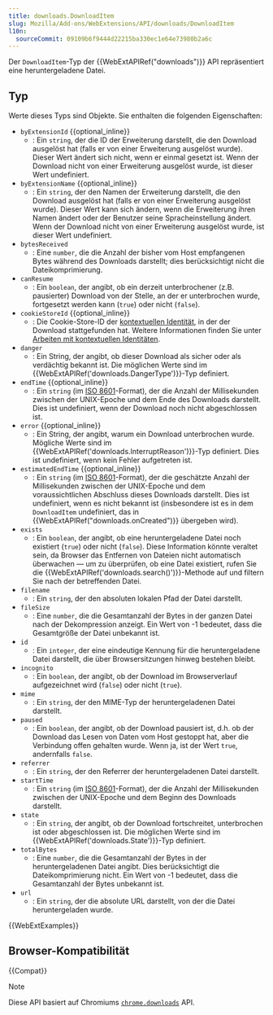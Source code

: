 ```yaml
---
title: downloads.DownloadItem
slug: Mozilla/Add-ons/WebExtensions/API/downloads/DownloadItem
l10n:
  sourceCommit: 09109b6f9444d22215ba330ec1e64e73980b2a6c
---
```


Der `DownloadItem`-Typ der {{WebExtAPIRef("downloads")}} API repräsentiert eine heruntergeladene Datei.

## Typ

Werte dieses Typs sind Objekte. Sie enthalten die folgenden Eigenschaften:

- `byExtensionId` {{optional_inline}}
  - : Ein `string`, der die ID der Erweiterung darstellt, die den Download ausgelöst hat (falls er von einer Erweiterung ausgelöst wurde). Dieser Wert ändert sich nicht, wenn er einmal gesetzt ist. Wenn der Download nicht von einer Erweiterung ausgelöst wurde, ist dieser Wert undefiniert.
- `byExtensionName` {{optional_inline}}
  - : Ein `string`, der den Namen der Erweiterung darstellt, die den Download ausgelöst hat (falls er von einer Erweiterung ausgelöst wurde). Dieser Wert kann sich ändern, wenn die Erweiterung ihren Namen ändert oder der Benutzer seine Spracheinstellung ändert. Wenn der Download nicht von einer Erweiterung ausgelöst wurde, ist dieser Wert undefiniert.
- `bytesReceived`
  - : Eine `number`, die die Anzahl der bisher vom Host empfangenen Bytes während des Downloads darstellt; dies berücksichtigt nicht die Dateikomprimierung.
- `canResume`
  - : Ein `boolean`, der angibt, ob ein derzeit unterbrochener (z.B. pausierter) Download von der Stelle, an der er unterbrochen wurde, fortgesetzt werden kann (`true`) oder nicht (`false`).
- `cookieStoreId` {{optional_inline}}
  - : Die Cookie-Store-ID der [kontextuellen Identität](/de/docs/Mozilla/Add-ons/WebExtensions/Work_with_contextual_identities), in der der Download stattgefunden hat. Weitere Informationen finden Sie unter [Arbeiten mit kontextuellen Identitäten](/de/docs/Mozilla/Add-ons/WebExtensions/Work_with_contextual_identities).
- `danger`
  - : Ein String, der angibt, ob dieser Download als sicher oder als verdächtig bekannt ist. Die möglichen Werte sind im {{WebExtAPIRef('downloads.DangerType')}}-Typ definiert.
- `endTime` {{optional_inline}}
  - : Ein `string` (im [ISO 8601](https://en.wikipedia.org/wiki/ISO_8601)-Format), der die Anzahl der Millisekunden zwischen der UNIX-Epoche und dem Ende des Downloads darstellt. Dies ist undefiniert, wenn der Download noch nicht abgeschlossen ist.
- `error` {{optional_inline}}
  - : Ein String, der angibt, warum ein Download unterbrochen wurde. Mögliche Werte sind im {{WebExtAPIRef('downloads.InterruptReason')}}-Typ definiert. Dies ist undefiniert, wenn kein Fehler aufgetreten ist.
- `estimatedEndTime` {{optional_inline}}
  - : Ein `string` (im [ISO 8601](https://en.wikipedia.org/wiki/ISO_8601)-Format), der die geschätzte Anzahl der Millisekunden zwischen der UNIX-Epoche und dem voraussichtlichen Abschluss dieses Downloads darstellt. Dies ist undefiniert, wenn es nicht bekannt ist (insbesondere ist es in dem `DownloadItem` undefiniert, das in {{WebExtAPIRef("downloads.onCreated")}} übergeben wird).
- `exists`
  - : Ein `boolean`, der angibt, ob eine heruntergeladene Datei noch existiert (`true`) oder nicht (`false`). Diese Information könnte veraltet sein, da Browser das Entfernen von Dateien nicht automatisch überwachen — um zu überprüfen, ob eine Datei existiert, rufen Sie die {{WebExtAPIRef('downloads.search()')}}-Methode auf und filtern Sie nach der betreffenden Datei.
- `filename`
  - : Ein `string`, der den absoluten lokalen Pfad der Datei darstellt.
- `fileSize`
  - : Eine `number`, die die Gesamtanzahl der Bytes in der ganzen Datei nach der Dekompression anzeigt. Ein Wert von -1 bedeutet, dass die Gesamtgröße der Datei unbekannt ist.
- `id`
  - : Ein `integer`, der eine eindeutige Kennung für die heruntergeladene Datei darstellt, die über Browsersitzungen hinweg bestehen bleibt.
- `incognito`
  - : Ein `boolean`, der angibt, ob der Download im Browserverlauf aufgezeichnet wird (`false`) oder nicht (`true`).
- `mime`
  - : Ein `string`, der den MIME-Typ der heruntergeladenen Datei darstellt.
- `paused`
  - : Ein `boolean`, der angibt, ob der Download pausiert ist, d.h. ob der Download das Lesen von Daten vom Host gestoppt hat, aber die Verbindung offen gehalten wurde. Wenn ja, ist der Wert `true`, andernfalls `false`.
- `referrer`
  - : Ein `string`, der den Referrer der heruntergeladenen Datei darstellt.
- `startTime`
  - : Ein `string` (im [ISO 8601](https://en.wikipedia.org/wiki/ISO_8601)-Format), der die Anzahl der Millisekunden zwischen der UNIX-Epoche und dem Beginn des Downloads darstellt.
- `state`
  - : Ein `string`, der angibt, ob der Download fortschreitet, unterbrochen ist oder abgeschlossen ist. Die möglichen Werte sind im {{WebExtAPIRef('downloads.State')}}-Typ definiert.
- `totalBytes`
  - : Eine `number`, die die Gesamtanzahl der Bytes in der heruntergeladenen Datei angibt. Dies berücksichtigt die Dateikomprimierung nicht. Ein Wert von -1 bedeutet, dass die Gesamtanzahl der Bytes unbekannt ist.
- `url`
  - : Ein `string`, der die absolute URL darstellt, von der die Datei heruntergeladen wurde.

{{WebExtExamples}}

## Browser-Kompatibilität

{{Compat}}

> [!NOTE]
> Diese API basiert auf Chromiums [`chrome.downloads`](https://developer.chrome.com/docs/extensions/reference/api/downloads#type-DownloadItem) API.
